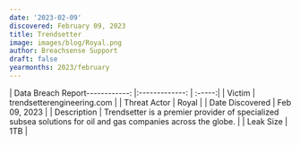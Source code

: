 ```yaml
---
date: '2023-02-09'
discovered: February 09, 2023
title: Trendsetter
image: images/blog/Royal.png
author: Breachsense Support
draft: false
yearmonths: 2023/february
---
```


| Data Breach Report------------:     |:-------------:    | :-----:|
| Victim      | trendsetterengineering.com      | 
| Threat Actor      | Royal      | 
| Date Discovered      | Feb 09, 2023      | 
| Description      | Trendsetter is a premier provider of specialized subsea solutions for oil and gas companies across the globe.      | 
| Leak Size      | 1TB      | 

